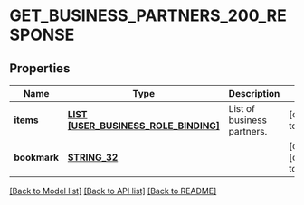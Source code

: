 # GET_BUSINESS_PARTNERS_200_RESPONSE

## Properties
Name | Type | Description | Notes
------------ | ------------- | ------------- | -------------
**items** | [**LIST [USER_BUSINESS_ROLE_BINDING]**](UserBusinessRoleBinding.md) | List of business partners. | [default to null]
**bookmark** | [**STRING_32**](STRING_32.md) |  | [optional] [default to null]

[[Back to Model list]](../README.md#documentation-for-models) [[Back to API list]](../README.md#documentation-for-api-endpoints) [[Back to README]](../README.md)


